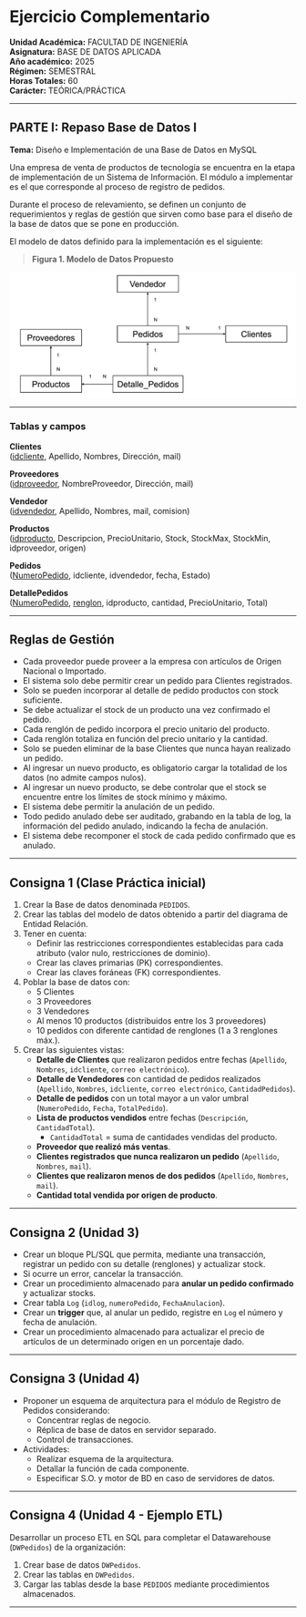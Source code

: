# Ejercicio Complementario

**Unidad Académica:** FACULTAD DE INGENIERÍA  
**Asignatura:** BASE DE DATOS APLICADA  
**Año académico:** 2025  
**Régimen:** SEMESTRAL  
**Horas Totales:** 60  
**Carácter:** TEÓRICA/PRÁCTICA  

---

## PARTE I: Repaso Base de Datos I

**Tema:** Diseño e Implementación de una Base de Datos en MySQL  

Una empresa de venta de productos de tecnología se encuentra en la etapa de implementación de un Sistema de Información. El módulo a implementar es el que corresponde al proceso de registro de pedidos.  

Durante el proceso de relevamiento, se definen un conjunto de requerimientos y reglas de gestión que sirven como base para el diseño de la base de datos que se pone en producción.  

El modelo de datos definido para la implementación es el siguiente:

> **Figura 1. Modelo de Datos Propuesto**

![Figura 1 - Modelo de Datos Propuesto](figura1.png)


---

### Tablas y campos

**Clientes**  
(<u>idcliente</u>, Apellido, Nombres, Dirección, mail)

**Proveedores**  
(<u>idproveedor</u>, NombreProveedor, Dirección, mail)

**Vendedor**  
(<u>idvendedor</u>, Apellido, Nombres, mail, comision)

**Productos**  
(<u>idproducto</u>, Descripcion, PrecioUnitario, Stock, StockMax, StockMin, idproveedor, origen)

**Pedidos**  
(<u>NumeroPedido</u>, idcliente, idvendedor, fecha, Estado)

**DetallePedidos**  
(<u>NumeroPedido</u>, <u>renglon</u>, idproducto, cantidad, PrecioUnitario, Total)

---

## Reglas de Gestión

- Cada proveedor puede proveer a la empresa con artículos de Origen Nacional o Importado.  
- El sistema solo debe permitir crear un pedido para Clientes registrados.  
- Solo se pueden incorporar al detalle de pedido productos con stock suficiente.  
- Se debe actualizar el stock de un producto una vez confirmado el pedido.  
- Cada renglón de pedido incorpora el precio unitario del producto.  
- Cada renglón totaliza en función del precio unitario y la cantidad.  
- Solo se pueden eliminar de la base Clientes que nunca hayan realizado un pedido.  
- Al ingresar un nuevo producto, es obligatorio cargar la totalidad de los datos (no admite campos nulos).  
- Al ingresar un nuevo producto, se debe controlar que el stock se encuentre entre los límites de stock mínimo y máximo.  
- El sistema debe permitir la anulación de un pedido.  
- Todo pedido anulado debe ser auditado, grabando en la tabla de log, la información del pedido anulado, indicando la fecha de anulación.  
- El sistema debe recomponer el stock de cada pedido confirmado que es anulado.  

---

## Consigna 1 (Clase Práctica inicial)

1. Crear la Base de datos denominada `PEDIDOS`.  
2. Crear las tablas del modelo de datos obtenido a partir del diagrama de Entidad Relación.  
3. Tener en cuenta:  
   - Definir las restricciones correspondientes establecidas para cada atributo (valor nulo, restricciones de dominio).  
   - Crear las claves primarias (PK) correspondientes.  
   - Crear las claves foráneas (FK) correspondientes.  
4. Poblar la base de datos con:  
   - 5 Clientes  
   - 3 Proveedores  
   - 3 Vendedores  
   - Al menos 10 productos (distribuidos entre los 3 proveedores)  
   - 10 pedidos con diferente cantidad de renglones (1 a 3 renglones máx.).  
5. Crear las siguientes vistas:  
   - **Detalle de Clientes** que realizaron pedidos entre fechas (`Apellido`, `Nombres`, `idcliente`, `correo electrónico`).  
   - **Detalle de Vendedores** con cantidad de pedidos realizados (`Apellido`, `Nombres`, `idcliente`, `correo electrónico`, `CantidadPedidos`).  
   - **Detalle de pedidos** con un total mayor a un valor umbral (`NumeroPedido`, `Fecha`, `TotalPedido`).  
   - **Lista de productos vendidos** entre fechas (`Descripción`, `CantidadTotal`).  
     - `CantidadTotal` = suma de cantidades vendidas del producto.  
   - **Proveedor que realizó más ventas**.  
   - **Clientes registrados que nunca realizaron un pedido** (`Apellido`, `Nombres`, `mail`).  
   - **Clientes que realizaron menos de dos pedidos** (`Apellido`, `Nombres`, `mail`).  
   - **Cantidad total vendida por origen de producto**.  

---

## Consigna 2 (Unidad 3)

- Crear un bloque PL/SQL que permita, mediante una transacción, registrar un pedido con su detalle (renglones) y actualizar stock.  
- Si ocurre un error, cancelar la transacción.  
- Crear un procedimiento almacenado para **anular un pedido confirmado** y actualizar stocks.  
- Crear tabla `Log` (`idlog`, `numeroPedido`, `FechaAnulacion`).  
- Crear un **trigger** que, al anular un pedido, registre en `Log` el número y fecha de anulación.  
- Crear un procedimiento almacenado para actualizar el precio de artículos de un determinado origen en un porcentaje dado.  

---

## Consigna 3 (Unidad 4)

- Proponer un esquema de arquitectura para el módulo de Registro de Pedidos considerando:  
  - Concentrar reglas de negocio.  
  - Réplica de base de datos en servidor separado.  
  - Control de transacciones.  
- Actividades:  
  - Realizar esquema de la arquitectura.  
  - Detallar la función de cada componente.  
  - Especificar S.O. y motor de BD en caso de servidores de datos.  

---

## Consigna 4 (Unidad 4 - Ejemplo ETL)

Desarrollar un proceso ETL en SQL para completar el Datawarehouse (`DWPedidos`) de la organización:

1. Crear base de datos `DWPedidos`.  
2. Crear las tablas en `DWPedidos`.  
3. Cargar las tablas desde la base `PEDIDOS` mediante procedimientos almacenados.  

---
